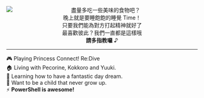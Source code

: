 <p align="center">
  <img align="left" src="https://github-readme-stats.vercel.app/api/top-langs/?username=KiruyaMomochi&layout=compact">
  盡量多吃一些美味的食物吧？<br />晚上就是要睡飽飽的睡覺 Time！<br />只要我們能為對方打起精神就好了 <br />最喜歡彼此？我們一直都是這樣哦 <br /><strong>請多指教囉</strong> ♪
</p>

---

🎮 Playing Princess Connect! Re:Dive <br />🏠 Living with Pecorine, Kokkoro and Yuuki. <br />🌱 Learning how to have a fantastic day dream. <br />🐣 Want to be a child that never grow up. <br />⚡ <strong>PowerShell is awesome!</strong>

